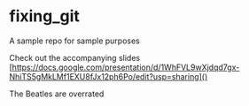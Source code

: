 # fixing_git

A sample repo for sample purposes

Check out the accompanying slides [https://docs.google.com/presentation/d/1WhFVL9wXjdqd7gx-NhiTS5gMkLMf1EXU8fJx12ph6Po/edit?usp=sharing]()

The Beatles are overrated
